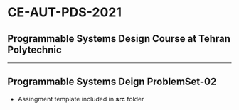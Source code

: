 # CE-AUT-PDS-2021
## Programmable Systems Design Course at Tehran Polytechnic
---

## Programmable Systems Deign ProblemSet-02

* Assingment template included in **src** folder
